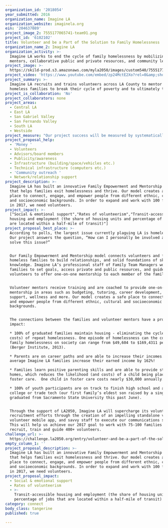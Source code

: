 ```yaml
---
organization_id: '2018054'
year_submitted: 2016
organization_name: Imagine LA
organization_website: imaginela.org
ein: '204637089'
project_image_2: 7555177065741-team91.png
project_id: '6102102'
title: Volunteer and be a Part of the Solution to Family Homelessness
organization_name_2: Imagine LA
organization_activity: >-
  Imagine LA works to end the cycle of family homelessness by mobilizing trained
  mentors, collaborative public and private resources, and community leaders.
project_image: >-
  https://skild-prod.s3.amazonaws.com/myla2050/images/custom540/7555177065741-team91.png
project_video: 'https://www.youtube.com/embed/zp24MctE2Xo?rel=0&amp;showinfo=0'
project_summary: >-
  Imagine LA recruits and trains volunteers across LA County to mentor formerly
  homeless families to break their cycle of poverty and to ultimately thrive.
project_is_collaboration: 'No'
project_collaborators: none
project_areas:
  - Central LA
  - East LA
  - San Gabriel Valley
  - San Fernando Valley
  - South LA
  - Westside
project_measure: "Our project success will be measured by systematically tracking and utilizing qualitative and quantitative data on the impact of the Family Empowerment and Mentorship model on both the families and volunteers. Below are our major impact assessment tools and processes that we track in our SalesForce database.\n1.\tWe track the following data for volunteers: \na.\tNumber of volunteers engaged in program and attendance of alumni activities\nb.\tThe recruitment status of where participants are in the process (ie. waitlist, matched, graduated) and overall case progress \nc.\tDemographics for all volunteers (age, race, location, education)\nd.\tHow did volunteers hear about us?\ne.\tSatisfaction Surveys: We administer biannual surveys to volunteer mentors, to better understand what's working as well as opportunities for improvement.\n2.\tWe track the following data for family performance:\na.\tQualitative Data: tracks eight key areas of each family’s life, including: Internal Relationships, Financial Literacy, Adult Education, Youth Education, Health and External Relationships. Each area is scored from “Vulnerable” to “Thriving.” This Performance Measurement Matrix allows staff, mentors, and families to track progress over time. \nb.\tQuantitative Data: tracks Income (earned and entitlement), Adult Education, Youth Grades, Child ASQ Scores, Debt and Savings. This data, along with housing status is also tracked for alumni."
project_proposal_help:
  - 'Money '
  - Volunteers
  - Advisors/board members
  - Publicity/awareness
  - Infrastructure (building/space/vehicles etc.)
  - Technical infrastructure (computers etc.)
  - 'Community outreach '
  - Network/relationship support
project_description: >-
  Imagine LA has built an innovative Family Empowerment and Mentorship model
  that helps families exit homelessness and thrive. Our model creates a safe
  place to connect, engage, and empower people from different ethnic, cultural
  and socioeconomic backgrounds. In order to expand and work with 100 families
  in 2017, we need volunteers.
project_impact: >-
  ["Social & emotional support","Rates of volunteerism","Transit-accessible
  housing and employment (the share of housing units and percentage of jobs that
  are located within a half-mile of transit)"]
project_proposal_best_place: >-
  According to polls, the largest issue currently plaguing LA is homelessness.
  Our project answers the question, “How can I personally be involved and help
  solve this issue?”


  Our Family Empowerment and Mentorship model connects volunteers and formerly
  homeless families to build relationships, and solid foundations of skills and
  knowledge. Imagine LA’s professional staff of Family Team Managers work with
  families to set goals, access private and public resources, and guides
  volunteers to offer one-on-one mentorship to each member of the family.


  Volunteer mentors receive training and are coached to provide one-on-one
  mentorship in areas such as budgeting, tutoring, career development, school
  support, wellness and more. Our model creates a safe place to connect, engage,
  and empower people from different ethnic, cultural and socioeconomic
  backgrounds.


  The connections between the families and volunteer mentors have a profound
  impact:

  * 100% of graduated families maintain housing - eliminating the cycle (and
  costs) of repeat homelessness. One episode of homelessness can the cost of
  family homelessness on society can range from $49,604 to $169,4311 per year
  (Berger Institute, 2013).

  * Parents are on career paths and are able to increase their incomes. On
  average Imagine LA families increase their earned income by 162%!  

  * Families learn positive parenting skills and are able to provide stable
  homes, which reduces the likelihood (and costs) of a child being placed in
  foster care.  One child in foster care costs nearly $30,000 annually.

  * 100% of youth participants are on track to finish high school and attend
  college or trade tech (our first family’s eldest son raised by a single mother
  graduated from Sacramento State University this past June).


  Through the support of LA2050, Imagine LA will supercharge its volunteer
  recruitment efforts through the creation of an impelling standalone video,
  volunteer mobile app, and savvy staff to execute our communications strategy.
  This will help us achieve our 2017 goal to work with 75-100 families and
  recruit, train and guide 400+ volunteers.
challenge_url: >-
  https://challenge.la2050.org/entry/volunteer-and-be-a-part-of-the-solution-to-family-homelessness
empty_column_1: ''
project_proposal_description: >-
  Imagine LA has built an innovative Family Empowerment and Mentorship model
  that helps families exit homelessness and thrive. Our model creates a safe
  place to connect, engage, and empower people from different ethnic, cultural
  and socioeconomic backgrounds. In order to expand and work with 100 families
  in 2017, we need volunteers.
project_proposal_impact:
  - Social & emotional support
  - Rates of volunteerism
  - >-
    Transit-accessible housing and employment (the share of housing units and
    percentage of jobs that are located within a half-mile of transit)
category: connect
body_class: tangerine
published: true

---
```

